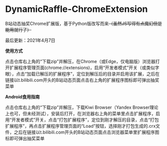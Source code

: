 # DynamicRaffle-ChromeExtension
B站动态抽奖Chrome扩展版，基于Python版改写而来~~（虽然JS写得有点魔幻但是能用就行了）~~

最后更新：2021年4月7日

**使用方式**

点击仓库右上角的“下载zip”并解压，在Chrome（或Edge，仅电脑版）浏览器打开扩展程序管理页面(chrome://extensions)，启用“开发者模式”开关（或类似字眼），点击“加载已解压的扩展程序”，定位到解压后的目录并启用该扩展，之后在链接以t.bilibili.com开头的B站动态页面点击右上角的扩展程序图标即可弹出抽奖菜单

**Android食用指南**

点击仓库右上角的“下载zip”并解压，下载Kiwi Browser（Yandex Browser理论上也可，但未经测试），安装后打开，在浏览器右上角的菜单里点击扩展程序，启用“开发者模式”开关，点击“打包扩展程序”，定位到刚才解压的目录，点击“打包扩展程序”，再点击扩展程序管理页面的“Load”按钮，选择刚才打包生成的.crx文件，之后在链接以t.bilibili.com开头的B站动态页面点击浏览器菜单里扩展程序图标即可弹出抽奖菜单
